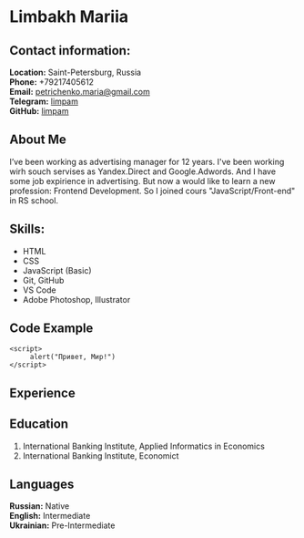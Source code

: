 # Limbakh Mariia 
## Contact information: 
**Location:** Saint-Petersburg, Russia  
**Phone:** +79217405612  
**Email:** petrichenko.maria@gmail.com  
**Telegram:** [limpam](https://t.me/limpam)  
**GitHub:** [limpam](https://github.com/limpam)

## About Me  
I’ve been working as advertising manager for 12 years. I've been working wirh souch servises as Yandex.Direct and Google.Adwords. And I have some job expirience in advertising. But now a would like to learn a new profession: Frontend Development. So I joined cours "JavaScript/Front-end" in RS school.
## Skills:
* HTML
* CSS 
* JavaScript (Basic)
* Git, GitHub
* VS Code
* Adobe Photoshop, Illustrator

## Code Example
```
<script>
     alert("Привет, Мир!")
</script>
```
## Experience

## Education
1. International Banking Institute, Applied Informatics in Economics
2. International Banking Institute, Economict

## Languages
**Russian:** Native  
**English:** Intermediate  
**Ukrainian:** Pre-Intermediate  

